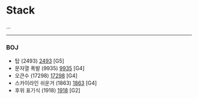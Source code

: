 # Stack

...

------------

### BOJ
- 탑 (2493) [2493](https://github.com/KyumKyum/Algorithm_Study/blob/main/Stack/2493.cpp) [G5]
- 문자열 폭발 (9935) [9935](https://github.com/KyumKyum/Algorithm_Study/blob/main/Stack/9935.py) [G4]
- 오큰수 (17298) [17298](https://github.com/KyumKyum/Algorithm_Study/blob/main/Stack/17298.cpp) [G4]
- 스카이라인 쉬운거 (1863) [1863](https://github.com/KyumKyum/Algorithm_Study/blob/main/Stack/1863.cpp) [G4]
- 후위 표기식 (1918) [1918](https://github.com/KyumKyum/Algorithm_Study/blob/main/Stack/1918.cpp) [G2]
